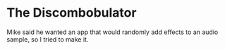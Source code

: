 # The Discombobulator

Mike said he wanted an app that would randomly add effects to an audio sample, so I tried to make it.
